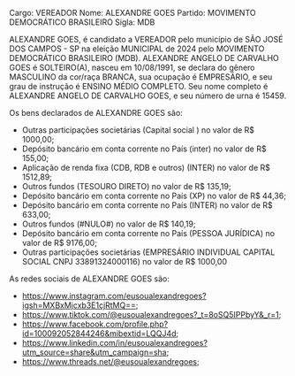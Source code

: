 Cargo: VEREADOR
Nome: ALEXANDRE GOES
Partido: MOVIMENTO DEMOCRÁTICO BRASILEIRO
Sigla: MDB

ALEXANDRE GOES, é candidato a VEREADOR pelo município de SÃO JOSÉ DOS CAMPOS - SP na eleição MUNICIPAL de 2024 pelo MOVIMENTO DEMOCRÁTICO BRASILEIRO (MDB).
ALEXANDRE ANGELO DE CARVALHO GOES é SOLTEIRO(A), nasceu em 10/08/1991, se declara do gênero MASCULINO da cor/raça BRANCA, sua ocupação é EMPRESÁRIO, e seu grau de instrução é ENSINO MÉDIO COMPLETO.
Seu nome completo é ALEXANDRE ANGELO DE CARVALHO GOES, e seu número de urna é 15459.

Os bens declarados de ALEXANDRE GOES são: 
- Outras participações societárias (Capital social ) no valor de R$ 1000,00;
- Depósito bancário em conta corrente no País (inter) no valor de R$ 155,00;
- Aplicação de renda fixa (CDB, RDB e outros) (INTER) no valor de R$ 1512,89;
- Outros fundos (TESOURO DIRETO) no valor de R$ 135,19;
- Depósito bancário em conta corrente no País (XP) no valor de R$ 44,36;
- Depósito bancário em conta corrente no País (INTER) no valor de R$ 633,00;
- Outros fundos (#NULO#) no valor de R$ 140,19;
- Depósito bancário em conta corrente no País (PESSOA JURÍDICA) no valor de R$ 9176,00;
- Outras participações societárias (EMPRESÁRIO INDIVIDUAL CAPITAL SOCIAL CNPJ 33891324000116) no valor de R$ 1000,00

As redes sociais de ALEXANDRE GOES são:
- https://www.instagram.com/eusoualexandregoes?igsh=MXBxMjcxb3E1cjRtMQ==;
- https://www.tiktok.com/@eusoualexandregoes?_t=8oSQ5IPPbyY&_r=1;
- https://www.facebook.com/profile.php?id=100092052844246&mibextid=LQQJ4d;
- https://www.linkedin.com/in/eusoualexandregoes?utm_source=share&utm_campaign=sha;
- https://www.threads.net/@eusoualexandregoes;